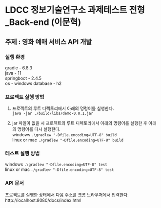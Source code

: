 # LDCC 정보기술연구소 과제테스트 전형_Back-end (이문혁)
## 주제 : 영화 예매 서비스 API 개발

### 실행 환경
gradle - 6.8.3   
java - 11   
springboot - 2.4.5   
os - windows
database - h2

### 프로젝트 실행 방법
1. 프로젝트의 루트 디렉토리에서 아래의 명령어를 실행한다.   
`java -jar ./build/libs/demo-0.0.1.jar`

2. jar 파일이 없을 시 프로젝트의 루트 디렉토리에서 아래의 명령어를 실행한 후 아래의 명령어를 다시 실행한다.   
windows `.\gradlew "-Dfile.encoding=UTF-8" build`   
linux or mac `./gradlew "-Dfile.encoding=UTF-8" build`

### 테스트 실행 방법
windows `.\gradlew "-Dfile.encoding=UTF-8" test`   
linux or mac `./gradlew "-Dfile.encoding=UTF-8" test` 

### API 문서
프로젝트를 실행한 상태에서 다음 주소를 크롬 브라우저에서 입력한다.   
http://localhost:8080/docs/index.html
